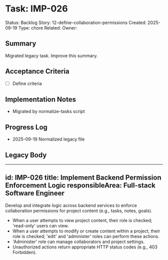 # Task: IMP-026
Status: Backlog
Story: 12-define-collaboration-permissions
Created: 2025-09-19
Type: chore
Related:
Owner:

## Summary
Migrated legacy task. Improve this summary.

## Acceptance Criteria
- [ ] Define criteria

## Implementation Notes
- Migrated by normalize-tasks script

## Progress Log
- 2025-09-19 Normalized legacy file

## Legacy Body

---
id: IMP-026
title: Implement Backend Permission Enforcement Logic
responsibleArea: Full-stack Software Engineer
---
Develop and integrate logic across backend services to enforce collaboration permissions for project content (e.g., tasks, notes, goals).
- When a user attempts to view project content, their role is checked; 'read-only' users can view.
- When a user attempts to modify or create content within a project, their role is checked; 'edit' and 'administer' roles can perform these actions.
- 'Administer' role can manage collaborators and project settings.
- Unauthorized actions return appropriate HTTP status codes (e.g., 403 Forbidden).
